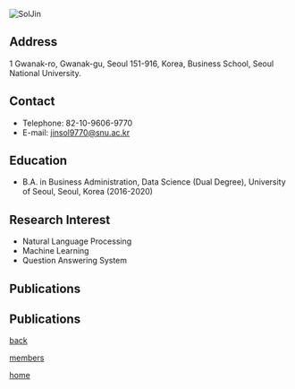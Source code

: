 ![SolJin](/pic/members/SolJin.jpg)

## **Address**
1 Gwanak-ro, Gwanak-gu, Seoul 151-916, Korea, Business School, Seoul National University.

## **Contact**
- Telephone: 82-10-9606-9770
- E-mail: jinsol9770@snu.ac.kr

## **Education**
- B.A. in Business Administration, Data Science (Dual Degree), University of Seoul, Seoul, Korea (2016-2020)

## **Research Interest**
- Natural Language Processing
- Machine Learning
- Question Answering System

## **Publications**


## **Publications**

[back](README.md)

[members](../README.md)

[home](../../index.md)
